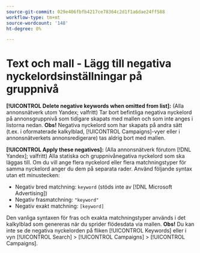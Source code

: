 ```yaml
---
source-git-commit: 029e406fbfb4217ce78364c2d1f1a6dae24ff588
workflow-type: tm+mt
source-wordcount: '148'
ht-degree: 0%

---
```

# Text och mall - Lägg till negativa nyckelordsinställningar på gruppnivå

**[!UICONTROL Delete negative keywords when omitted from list]:** (Alla annonsnätverk utom Yandex; valfritt) Tar bort befintliga negativa nyckelord på annonsgruppnivå som tidigare skapats med mallen och som inte anges i listorna nedan. **Obs!** Negativa nyckelord som har skapats på andra sätt (t.ex. i oformaterade kalkylblad, [!UICONTROL Campaigns]-vyer eller i annonsnätverkets annonsredigerare) tas aldrig bort med mallen.

**[!UICONTROL Apply these negatives]:** (Alla annonsnätverk förutom [!DNL Yandex]; valfritt) Alla statiska och gruppnivånegativa nyckelord som ska läggas till. Om du vill ange flera nyckelord eller flera matchningstyper för samma nyckelord anger du dem på separata rader. Använd följande syntax utan ett minustecken:

* Negativ bred matchning: `keyword` (stöds inte av [!DNL Microsoft Advertising])
* Negativ frasmatchning: `"keyword"`
* Negativ exakt matchning: `[keyword]`

Den vanliga syntaxen för fras och exakta matchningstyper används i det kalkylblad som genereras när du sprider flödesdata via mallen. **Obs!** Du kan inte se de negativa nyckelorden på fliken [!UICONTROL Keywords] eller i vyn [!UICONTROL Search] > [!UICONTROL Campaigns] > [!UICONTROL Campaigns].
